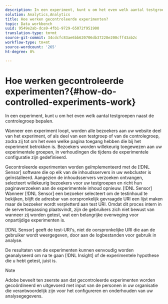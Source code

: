 ```yaml
---
description: In een experiment, kunt u om het even welk aantal testgroepen naast de controlegroep bepalen.
solution: Analytics,Analytics
title: Hoe werken gecontroleerde experimenten?
topic: Data workbench
uuid: 9549e2ab-dca9-4fb1-9729-65072f951900
translation-type: tm+mt
source-git-commit: 34cdcfc83ae6bb620706db37228e200cff43ab2c
workflow-type: tm+mt
source-wordcount: '265'
ht-degree: 0%

---
```



# Hoe werken gecontroleerde experimenten?{#how-do-controlled-experiments-work}

In een experiment, kunt u om het even welk aantal testgroepen naast de controlegroep bepalen.

Wanneer een experiment loopt, worden alle bezoekers aan uw website deel van het experiment, of als deel van een testgroep of van de controlegroep, zodra zij tot om het even welke pagina toegang hebben die bij het experiment betrokken is. Bezoekers worden willekeurig toegewezen aan uw experimentele groepen, in verhoudingen die tijdens de experimentele configuratie zijn gedefinieerd.

Gecontroleerde experimenten worden geïmplementeerd met de [!DNL Sensor] software die op elk van de inhoudsservers in uw webcluster is geïnstalleerd. Aangezien de inhoudsservers verzoeken ontvangen, selecteert willekeurig bezoekers voor uw testgroepen en richt hun paginaverzoeken aan de experimentele inhoud opnieuw. [!DNL Sensor] Wanneer [!DNL Sensor] een bezoeker selecteert om de testinhoud te bekijken, blijft de adresbar van oorspronkelijk gevraagde URI een lijst maken maar de bezoeker wordt verpletterd aan test URI. Omdat dit proces intern in de servertoepassing plaatsvindt, zijn de gebruikers zich niet bewust van wanneer zij worden getest, wat een belangrijke overweging voor onpartijdige experimenten is.

[!DNL Sensor] geeft de test-URI&#39;s, niet de oorspronkelijke URI die aan de gebruiker wordt weergegeven, door aan de logbestanden voor gebruik in analyse.

De resultaten van de experimenten kunnen eenvoudig worden geanalyseerd om na te gaan [!DNL Insight] of de experimentele hypothese die u hebt getest, juist is.

>[!NOTE]
>
>Adobe beveelt ten zeerste aan dat gecontroleerde experimenten worden gecoördineerd en uitgevoerd met input van de personen in uw organisatie die verantwoordelijk zijn voor het configureren en onderhouden van uw analysegegevens.

